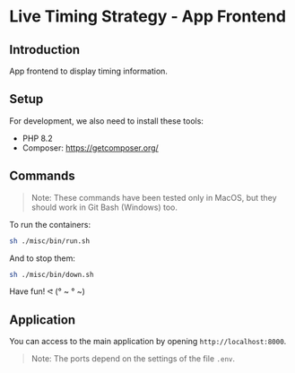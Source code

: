 # Live Timing Strategy - App Frontend

## Introduction

App frontend to display timing information.

## Setup

For development, we also need to install these tools:
- PHP 8.2
- Composer: https://getcomposer.org/

## Commands

> Note: These commands have been tested only in MacOS, but they should work
  in Git Bash (Windows) too.

To run the containers:
```sh
sh ./misc/bin/run.sh
```

And to stop them:
```sh
sh ./misc/bin/down.sh
```

Have fun! ᕙ (° ~ ° ~)

## Application

You can access to the main application by opening `http://localhost:8000`.

> Note: The ports depend on the settings of the file `.env`.
